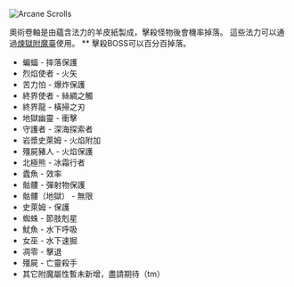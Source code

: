 ![Arcane Scrolls](item:betterwithmods:arcane_scroll)

奧術卷軸是由蘊含法力的羊皮紙製成，擊殺怪物後會機率掉落。
這些法力可以通過[煉獄附魔臺](../blocks/infernal_enchanter.md)使用。
** 擊殺BOSS可以百分百掉落。
* 蝙蝠 - 摔落保護
* 烈焰使者 - 火矢
* 苦力怕 - 爆炸保護
* 終界使者 - 絲綢之觸
* 終界龍 - 橫掃之刃
* 地獄幽靈 - 衝擊
* 守護者 - 深海探索者
* 岩漿史萊姆  - 火焰附加
* 殭屍豬人 - 火焰保護
* 北極熊 - 冰霜行者
* 蠹魚 - 效率
* 骷髏 - 彈射物保護
* 骷髏（地獄） - 無限
* 史萊姆 - 保護
* 蜘蛛 - 節肢剋星
* 魷魚 - 水下呼吸
* 女巫 - 水下速掘
* 凋零 - 擊退
* 殭屍 - 亡靈殺手
* 其它附魔屬性暫未新增，盡請期待（tm）